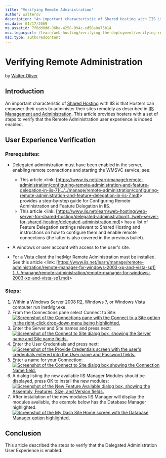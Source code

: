 ```yaml
---
title: "Verifying Remote Administration"
author: walterov
description: "An important characteristic of Shared Hosting with IIS is that Hosters can empower their users to administer their sites remotely as described in IIS Managem..."
ms.date: 01/17/2009
ms.assetid: 7f6dd0dd-96ba-4258-994c-ed58a0a73b14
msc.legacyurl: /learn/web-hosting/verifying-the-deployment/verifying-remote-administration
msc.type: authoredcontent
---
```

# Verifying Remote Administration

by [Walter Oliver](https://github.com/walterov)

## Introduction

An important characteristic of [Shared Hosting](../planning-the-web-hosting-architecture/shared-hosting-configuration.md) with IIS is that Hosters can empower their users to administer their sites remotely as described in [IIS Management and Administration](../../manage/provisioning-and-managing-iis/iis-management-and-administration.md). This article provides hosters with a set of steps to verify that the Remote Administration user experience is indeed enabled.

## User Experience Verification

### Prerequisites:

- Delegated administration must have been enabled in the server, enabling remote connections and starting the WMSVC service, see:

    - This article &lt;link: [https://www.iis.net/learn/manage/remote-administration/configuring-remote-administration-and-feature-delegation-in-iis-7](../../manage/remote-administration/configuring-remote-administration-and-feature-delegation-in-iis-7.md)&gt; provides a step-by-step guide for Configuring Remote Administration and Feature Delegation in IIS.
    - This article &lt;link: [https://www.iis.net/learn/web-hosting/web-server-for-shared-hosting/delegated-administration](../web-server-for-shared-hosting/delegated-administration.md)&gt; has a list of Feature Delegation settings relevant to Shared Hosting and instructions on how to configure them and enable remote connections (the latter is also covered in the previous bullet).
- A windows or user account with access to the user's site.
- For a Vista client the InetMgr Remote Administration must be installed. See this article &lt;link: [https://www.iis.net/learn/manage/remote-administration/remote-manager-for-windows-2003-xp-and-vista-sp1](../../manage/remote-administration/remote-manager-for-windows-2003-xp-and-vista-sp1.md)&gt;

### Steps:

1. Within a Windows Server 2008 R2, Windows 7, or Windows Vista computer run InetMgr.exe.
2. From the Connections pane select Connect to Site:  
    [![Screenshot of the Connections pane with the Connect to a Site option in the right-click drop-down menu being highlighted.](verifying-remote-administration/_static/image2.jpg)](verifying-remote-administration/_static/image1.jpg)
3. Enter the Server and Site names and press next:  
    [![Screenshot of the Connect to Site dialog box, showing the Server name and Site name fields.](verifying-remote-administration/_static/image4.jpg)](verifying-remote-administration/_static/image3.jpg)
4. Enter the User Credentials and press next:  
    [![Screenshot of the Provide Credentials screen with the user's credentials entered into the User name and Password fields.](verifying-remote-administration/_static/image6.jpg)](verifying-remote-administration/_static/image5.jpg)
5. Enter a name for your Connection:  
    [![Screenshot of the Connect to Site dialog box showing the Connection Name field.](verifying-remote-administration/_static/image8.jpg)](verifying-remote-administration/_static/image7.jpg)
6. A dialog listing the new available IIS Manager Modules should be displayed, press OK to install the new modules:  
    [![Screenshot of the New Feature Available dialog box, showing the Assembly, Features, Size, and Version fields.](verifying-remote-administration/_static/image10.jpg)](verifying-remote-administration/_static/image9.jpg)
7. After installation of the new modules IIS Manager will display the modules available, the example below has the Database Manager highlighted.   
    [![Screenshot of the My Dash Site Home screen with the Database Manager option highlighted.](verifying-remote-administration/_static/image12.jpg)](verifying-remote-administration/_static/image11.jpg)

## Conclusion

This article described the steps to verify that the Delegated Administration User Experience is enabled.
